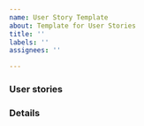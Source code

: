 ```yaml
---
name: User Story Template
about: Template for User Stories
title: ''
labels: ''
assignees: ''

---
```


### User stories


### Details
